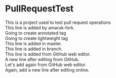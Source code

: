 # PullRequestTest
This is a project used to test pull request operations<br />
This line is added by amaruk-fork.<br />
Going to create annotated tag<br />
Going to create lightweight tag<br />
This line is added in master.<br />
This line is added in branch.<br />
This line is added from GitHub web editor.<br />
A new line after editing from GitHub. <br />
Let's add again from GitHub web editor. <br />
Again, add a new line after editing online. <br />
